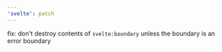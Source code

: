 ```yaml
---
'svelte': patch
---
```


fix: don't destroy contents of `svelte:boundary` unless the boundary is an error boundary

